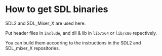 # How to get SDL binaries

SDL2 and SDL_Mixer_X are used here.

Put header files in `include`, and dll & lib in `lib/x64` or `lib/x86` repectively.

You can build them accodring to the instructions in the SDL2 and SDL_mixer_X repositories.
